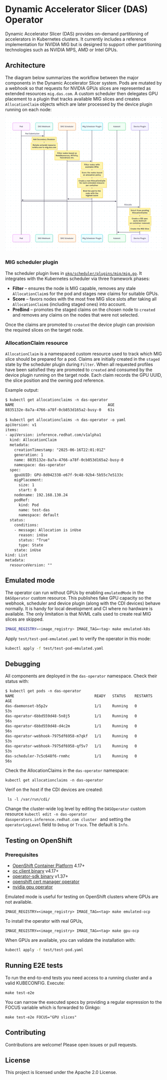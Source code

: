 # Dynamic Accelerator Slicer (DAS) Operator

Dynamic Accelerator Slicer (DAS) provides on-demand partitioning of accelerators in Kubernetes clusters.
It currently includes a reference implementation for NVIDIA MIG but is designed to support other
partitioning technologies such as NVIDIA MPS, AMD or Intel GPUs.


## Architecture

The diagram below summarizes the workflow between the major components in the
Dynamic Accelerator Slicer system. Pods are mutated by a webhook so that
requests for NVIDIA GPUs slices are represented as extended resources `mig.das.com`. A custom
scheduler then delegates GPU placement to a plugin that tracks available MIG
slices and creates `AllocationClaim` objects which are later processed by the
device plugin running on each node:

![DAS Architecture](docs/images/arch.png)

### MIG scheduler plugin

The scheduler plugin lives in [`pkg/scheduler/plugins/mig/mig.go`](pkg/scheduler/plugins/mig/mig.go).
It integrates with the Kubernetes scheduler via three framework phases:

* **Filter** – ensures the node is MIG capable, removes any stale
  `AllocationClaim`s for the pod and stages new claims for suitable GPUs.
* **Score** – favors nodes with the most free MIG slice slots after taking all
  `AllocationClaim`s (including staged ones) into account.
* **PreBind** – promotes the staged claims on the chosen node to `created` and
  removes any claims on the nodes that were not selected.

Once the claims are promoted to `created` the device plugin can provision the
required slices on the target node.


### AllocationClaim resource

`AllocationClaim` is a namespaced custom resource used to track which MIG slice
should be prepared for a pod. Claims are initially created in the `staged` state
by the scheduler plugin during `Filter`. When all requested profiles have been
satisfied they are promoted to `created` and consumed by the device plugin
running on the target node. Each claim records the GPU UUID, the slice position
and the owning pod reference.

Example output:

```console
$ kubectl get allocationclaims -n das-operator
NAME                                          AGE
8835132e-8a7a-4766-a78f-0cb853d165a2-busy-0   61s

$ kubectl get allocationclaims -n das-operator -o yaml
apiVersion: v1
items:
- apiVersion: inference.redhat.com/v1alpha1
  kind: AllocationClaim
  metadata:
    creationTimestamp: "2025-06-16T22:01:01Z"
    generation: 1
    name: 8835132e-8a7a-4766-a78f-0cb853d165a2-busy-0
    namespace: das-operator
  spec:
    gpuUUID: GPU-8d042338-e67f-9c48-92b4-5b55c7e5133c
    migPlacement:
      size: 1
      start: 0
    nodename: 192.168.130.24
    podRef:
      kind: Pod
      name: test-das
      namespace: default
  status:
    conditions:
    - message: Allocation is inUse
      reason: inUse
      status: "True"
      type: State
    state: inUse
kind: List
metadata:
  resourceVersion: ""
```


## Emulated mode

The operator can run without GPUs by enabling `emulatedMode` in the
`DASOperator` custom resource. This publishes fake GPU capacity so the
webhook, scheduler and device plugin (along with the CDI devices) behave normally. It is handy for local
development and CI where no hardware is available. The only limitation is
that NVML calls used to create real MIG slices are skipped.


```bash
IMAGE_REGISTRY=<image_registry> IMAGE_TAG=<tag> make emulated-k8s
```

Apply `test/test-pod-emulated.yaml` to verify the operator in this mode:

```bash
kubectl apply -f test/test-pod-emulated.yaml
```



## Debugging

All components are deployed in the `das-operator` namespace. Check their
status with:

```console
$ kubectl get pods -n das-operator
NAME                                    READY   STATUS    RESTARTS   AGE
das-daemonset-b5p2v                     1/1     Running   0          53s
das-operator-6bbd559d48-5n8j5           1/1     Running   0          56s
das-operator-6bbd559d48-d4c2m           1/1     Running   0          56s
das-operator-webhook-7975df6958-m7qkf   1/1     Running   0          53s
das-operator-webhook-7975df6958-qf5v7   1/1     Running   0          53s
das-scheduler-7c5c648f6-rnmhc           1/1     Running   0          56s
```

Check the AllocationClaims in the `das-operator` namespace:

```console
kubectl get allocationclaims -n das-operator
```

Verif on the host if the CDI devices are created:

```console
 ls -l /var/run/cdi/
```

Change the cluster-wide log level by editing the `DASOperator` custom resource `kubectl edit -n das-operator dasoperators.inference.redhat.com cluster ` and setting the `operatorLogLevel` field to `Debug` or `Trace`. The default is `Info`.


## Testing on OpenShift

### Prerequisites

- [OpenShift Container Platform](https://docs.openshift.com/container-platform/4.17/installing/overview/index.html) 4.17+
- [oc client binary](https://docs.openshift.com/container-platform/4.17/cli_reference/openshift_cli/getting-started-cli.html) v4.17+
- [operator-sdk binary](https://sdk.operatorframework.io/docs/installation/) v1.37+
- [openshift cert manager operator](https://docs.openshift.com/container-platform/4.17/security/cert_manager_operator/cert-manager-operator-install.html)
- [nvidia gpu operator](https://github.com/openshift/instaslice-operator/blob/main/docs/nvidia-gpu-openshift.md)

Emulated mode is useful for testing on OpenShift clusters where GPUs are not available.

```console
IMAGE_REGISTRY=<image_registry> IMAGE_TAG=<tag> make emulated-ocp
```
To install the operator with real GPUs,
```
IMAGE_REGISTRY=<image_registry> IMAGE_TAG=<tag> make gpu-ocp
```

When GPUs are available, you can validate the installation with:

```bash
kubectl apply -f test/test-pod.yaml
```


## Running E2E tests

To run the end-to-end tests you need access to a running cluster and a valid KUBECONFIG. Execute:

```console
make test-e2e
```

You can narrow the executed specs by providing a regular expression to the FOCUS variable which is forwarded to Ginkgo:

```console
make test-e2e FOCUS="GPU slices"
```

## Contributing

Contributions are welcome! Please open issues or pull requests.

## License

This project is licensed under the Apache 2.0 License.

